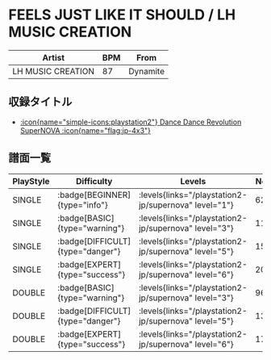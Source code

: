 # FEELS JUST LIKE IT SHOULD / LH MUSIC CREATION

|Artist|BPM|From|
|------|---|----|
|LH MUSIC CREATION|87|Dynamite|

## 収録タイトル

- [:icon{name="simple-icons:playstation2"} Dance Dance Revolution SuperNOVA :icon{name="flag:jp-4x3"}](/playstation2-jp/supernova)

## 譜面一覧

|PlayStyle|Difficulty|Levels|Notes|Movie|
|---------|----------|------|-----|-----|
|SINGLE| :badge[BEGINNER]{type="info"}| :levels{links="/playstation2-jp/supernova" level="1"}|62/0||
|SINGLE| :badge[BASIC]{type="warning"}| :levels{links="/playstation2-jp/supernova" level="3"}|110/1||
|SINGLE| :badge[DIFFICULT]{type="danger"}| :levels{links="/playstation2-jp/supernova" level="5"}|157/1||
|SINGLE| :badge[EXPERT]{type="success"}| :levels{links="/playstation2-jp/supernova" level="6"}|201/4||
|DOUBLE| :badge[BASIC]{type="warning"}| :levels{links="/playstation2-jp/supernova" level="3"}|96/1||
|DOUBLE| :badge[DIFFICULT]{type="danger"}| :levels{links="/playstation2-jp/supernova" level="5"}|137/1||
|DOUBLE| :badge[EXPERT]{type="success"}| :levels{links="/playstation2-jp/supernova" level="6"}|175/1||
